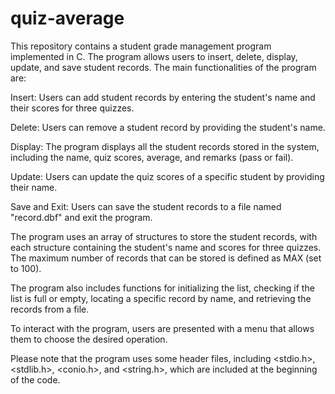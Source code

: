 # quiz-average
This repository contains a student grade management program implemented in C. The program allows users to insert, delete, display, update, and save student records.
The main functionalities of the program are:

Insert: Users can add student records by entering the student's name and their scores for three quizzes.

Delete: Users can remove a student record by providing the student's name.

Display: The program displays all the student records stored in the system, including the name, quiz scores, average, and remarks (pass or fail).

Update: Users can update the quiz scores of a specific student by providing their name.

Save and Exit: Users can save the student records to a file named "record.dbf" and exit the program.

The program uses an array of structures to store the student records, with each structure containing the student's name and scores for three quizzes. The maximum number of records that can be stored is defined as MAX (set to 100).

The program also includes functions for initializing the list, checking if the list is full or empty, locating a specific record by name, and retrieving the records from a file.

To interact with the program, users are presented with a menu that allows them to choose the desired operation.

Please note that the program uses some header files, including <stdio.h>, <stdlib.h>, <conio.h>, and <string.h>, which are included at the beginning of the code.
